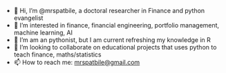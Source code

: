 - 👋 Hi, I’m @mrspatbile, a doctoral researcher in Finance and python evangelist
- 👀 I’m interested in finance, financial engineering, portfolio management, machine learning, AI
- 🌱 I’m am an pythonist, but I am current refreshing my knowledge in R
- 💞️ I’m looking to collaborate on educational projects that uses python to teach finance, maths/statistics
- 📫 How to reach me: mrspatbile@gmail.com

<!---
mrspatbile/mrspatbile is a ✨ special ✨ repository because its `README.md` (this file) appears on your GitHub profile.
You can click the Preview link to take a look at your changes.
--->
